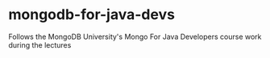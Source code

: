 # mongodb-for-java-devs
Follows the MongoDB University's Mongo For Java Developers course work during the lectures
